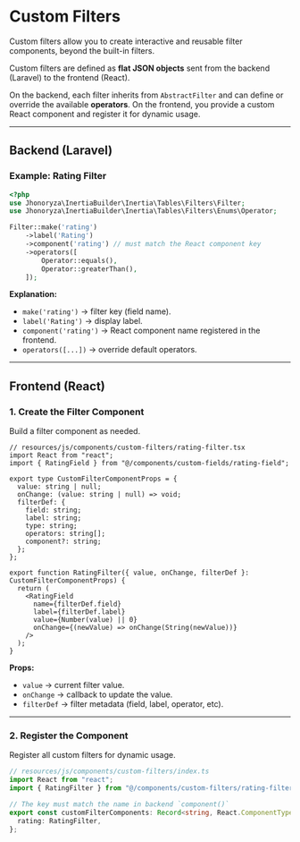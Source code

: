 # Custom Filters

Custom filters allow you to create interactive and reusable filter components, beyond the built-in filters.

Custom filters are defined as **flat JSON objects** sent from the backend (Laravel) to the frontend (React).

On the backend, each filter inherits from `AbstractFilter` and can define or override the available **operators**.
On the frontend, you provide a custom React component and register it for dynamic usage.

---

## Backend (Laravel)

### Example: Rating Filter

```php
<?php
use Jhonoryza\InertiaBuilder\Inertia\Tables\Filters\Filter;
use Jhonoryza\InertiaBuilder\Inertia\Tables\Filters\Enums\Operator;

Filter::make('rating')
    ->label('Rating')
    ->component('rating') // must match the React component key
    ->operators([
        Operator::equals(),
        Operator::greaterThan(),
    ]);
```

**Explanation:**
- `make('rating')` → filter key (field name).
- `label('Rating')` → display label.
- `component('rating')` → React component name registered in the frontend.
- `operators([...])` → override default operators.

---

## Frontend (React)

### 1. Create the Filter Component

Build a filter component as needed.

```tsx
// resources/js/components/custom-filters/rating-filter.tsx
import React from "react";
import { RatingField } from "@/components/custom-fields/rating-field";

export type CustomFilterComponentProps = {
  value: string | null;
  onChange: (value: string | null) => void;
  filterDef: {
    field: string;
    label: string;
    type: string;
    operators: string[];
    component?: string;
  };
};

export function RatingFilter({ value, onChange, filterDef }: CustomFilterComponentProps) {
  return (
    <RatingField
      name={filterDef.field}
      label={filterDef.label}
      value={Number(value) || 0}
      onChange={(newValue) => onChange(String(newValue))}
    />
  );
}
```

**Props:**
- `value` → current filter value.
- `onChange` → callback to update the value.
- `filterDef` → filter metadata (field, label, operator, etc).

---

### 2. Register the Component

Register all custom filters for dynamic usage.

```ts
// resources/js/components/custom-filters/index.ts
import React from "react";
import { RatingFilter } from "@/components/custom-filters/rating-filter";

// The key must match the name in backend `component()`
export const customFilterComponents: Record<string, React.ComponentType<any>> = {
  rating: RatingFilter,
};
```
